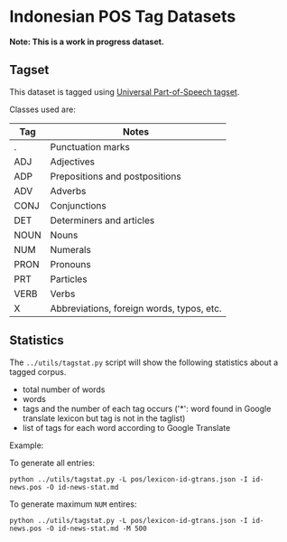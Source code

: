 Indonesian POS Tag Datasets
===========================

**Note: This is a work in progress dataset.**

## Tagset

This dataset is tagged using [Universal Part-of-Speech tagset](https://code.google.com/p/universal-pos-tags/).

Classes used are:

| Tag   | Notes                                     |
| ----- | ----------------------------------------- |
| .     | Punctuation marks                         |
| ADJ   | Adjectives                                |
| ADP   | Prepositions and postpositions            |
| ADV   | Adverbs                                   |
| CONJ  | Conjunctions                              |
| DET   | Determiners and articles                  |
| NOUN  | Nouns                                     |
| NUM   | Numerals                                  |
| PRON  | Pronouns                                  |
| PRT   | Particles                                 |
| VERB  | Verbs                                     |
| X     | Abbreviations, foreign words, typos, etc. |


## Statistics

The `../utils/tagstat.py` script will show the following statistics about a tagged corpus.

* total number of words
* words
* tags and the number of each tag occurs ('*': word found in Google translate lexicon but tag is not in the taglist)
* list of tags for each word according to Google Translate

Example:

To generate all entries:

    python ../utils/tagstat.py -L pos/lexicon-id-gtrans.json -I id-news.pos -O id-news-stat.md

To generate maximum `NUM` entires:

    python ../utils/tagstat.py -L pos/lexicon-id-gtrans.json -I id-news.pos -O id-news-stat.md -M 500

